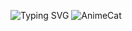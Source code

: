  ![Typing SVG](https://readme-typing-svg.demolab.com?font=Press+Start+2P&pause=1000&color=008CC5&width=435&lines=Hi%2C+i%60am+Dipas)
![AnimeCat](https://media.tenor.com/oWgAV0WS7TsAAAAj/tongue-out-mafumafu.gif "AnimeCat")
<!--
**DipasDi/DipasDi** is a ✨ _special_ ✨ repository because its `README.md` (this file) appears on your GitHub profile.

Here are some ideas to get you started:

- 🔭 I’m currently working on ...
- 🌱 I’m currently learning ...
- 👯 I’m looking to collaborate on ...
- 🤔 I’m looking for help with ...
- 💬 Ask me about ...
- 📫 How to reach me: ...
- 😄 Pronouns: ...
- ⚡ Fun fact: ...
-->
